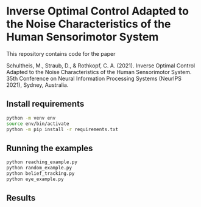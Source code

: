 # Inverse Optimal Control Adapted to the Noise Characteristics of the Human Sensorimotor System

This repository contains code for the paper

Schultheis, M., Straub, D., & Rothkopf, C. A. (2021). Inverse Optimal Control Adapted to the Noise Characteristics of the Human Sensorimotor System. 35th Conference on Neural Information Processing Systems (NeurIPS 2021), Sydney, Australia.

## Install requirements

```bash
python -m venv env
source env/bin/activate
python -m pip install -r requirements.txt
```

## Running the examples

```bash
python reaching_example.py
python random_example.py
python belief_tracking.py
python eye_example.py
```

## Results

